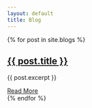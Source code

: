 ```yaml
---
layout: default
title: Blog
---
```


<div class="blog-list">
  {% for post in site.blogs %}
    <article>
        <h2><a class="title-link" href="{{ post.url | relative_url }}">{{ post.title }}</a></h2>
        <p>{{ post.excerpt }}</p>
        <a href="{{ post.url | relative_url }}">Read More</a>
    </article>
  {% endfor %}
</div>
